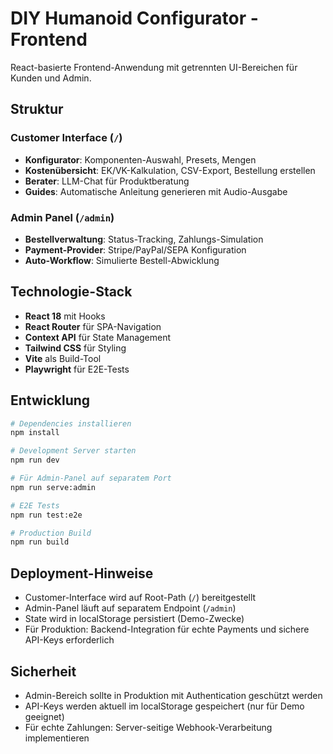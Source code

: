 # DIY Humanoid Configurator - Frontend

React-basierte Frontend-Anwendung mit getrennten UI-Bereichen für Kunden und Admin.

## Struktur

### Customer Interface (`/`)
- **Konfigurator**: Komponenten-Auswahl, Presets, Mengen
- **Kostenübersicht**: EK/VK-Kalkulation, CSV-Export, Bestellung erstellen
- **Berater**: LLM-Chat für Produktberatung
- **Guides**: Automatische Anleitung generieren mit Audio-Ausgabe

### Admin Panel (`/admin`)
- **Bestellverwaltung**: Status-Tracking, Zahlungs-Simulation
- **Payment-Provider**: Stripe/PayPal/SEPA Konfiguration
- **Auto-Workflow**: Simulierte Bestell-Abwicklung

## Technologie-Stack

- **React 18** mit Hooks
- **React Router** für SPA-Navigation
- **Context API** für State Management
- **Tailwind CSS** für Styling
- **Vite** als Build-Tool
- **Playwright** für E2E-Tests

## Entwicklung

```bash
# Dependencies installieren
npm install

# Development Server starten
npm run dev

# Für Admin-Panel auf separatem Port
npm run serve:admin

# E2E Tests
npm run test:e2e

# Production Build
npm run build
```

## Deployment-Hinweise

- Customer-Interface wird auf Root-Path (`/`) bereitgestellt
- Admin-Panel läuft auf separatem Endpoint (`/admin`)
- State wird in localStorage persistiert (Demo-Zwecke)
- Für Produktion: Backend-Integration für echte Payments und sichere API-Keys erforderlich

## Sicherheit

- Admin-Bereich sollte in Produktion mit Authentication geschützt werden
- API-Keys werden aktuell im localStorage gespeichert (nur für Demo geeignet)
- Für echte Zahlungen: Server-seitige Webhook-Verarbeitung implementieren